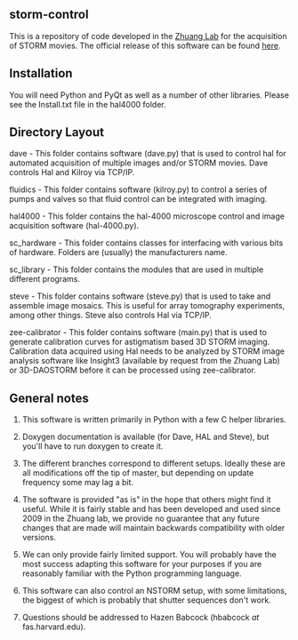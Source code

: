 ## storm-control ##
This is a repository of code developed in the [Zhuang Lab](http://zhuang.harvard.edu) for the acquisition of STORM movies.
The official release of this software can be found [here](https://github.com/ZhuangLab/storm-control).

## Installation ##
You will need Python and PyQt as well as a number of other libraries. Please see the Install.txt file in the hal4000 folder.

## Directory Layout ##
dave - This folder contains software (dave.py) that is used to control hal for automated acquisition of multiple images and/or STORM movies. Dave controls Hal and Kilroy via TCP/IP.

fluidics - This folder contains software (kilroy.py) to control a series of pumps and valves so that fluid control can be integrated with imaging. 

hal4000 - This folder contains the hal-4000 microscope control and image acquisition software (hal-4000.py).

sc_hardware - This folder contains classes for interfacing with various bits of hardware. Folders are (usually) the manufacturers name.

sc_library - This folder contains the modules that are used in multiple different programs.

steve - This folder contains software (steve.py) that is used to take and assemble image mosaics. This is useful for array tomography experiments, among other things. Steve also controls Hal via TCP/IP.

zee-calibrator - This folder contains software (main.py) that is used to generate calibration curves for astigmatism based 3D STORM imaging. Calibration data acquired using Hal needs to be analyzed by STORM image analysis software like Insight3 (available by request from the Zhuang Lab) or 3D-DAOSTORM before it can be processed using zee-calibrator.

## General notes ##
1. This software is written primarily in Python with a few C helper libraries.

2. Doxygen documentation is available (for Dave, HAL and Steve), but you'll have to run doxygen to create it.

3. The different branches correspond to different setups. Ideally these are all modifications off the tip of master, but depending on update frequency some may lag a bit.

4. The software is provided "as is" in the hope that others might find it useful. While it is fairly stable and has been developed and used since 2009 in the Zhuang lab, we provide no guarantee that any future changes that are made will maintain backwards compatibility with older versions.

5. We can only provide fairly limited support. You will probably have the most success adapting this software for your purposes if you are reasonably familiar with the Python programming language.

6. This software can also control an NSTORM setup, with some limitations, the biggest of which is probably that shutter sequences don't work.

7. Questions should be addressed to Hazen Babcock (hbabcock _at_ fas.harvard.edu).
